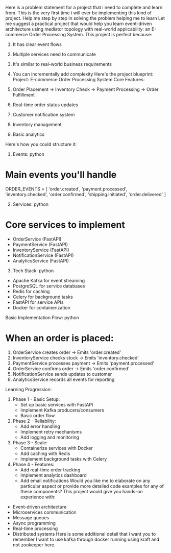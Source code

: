 Here is a problem statement for a project that i need to complete and learn from. This is the very first time i will ever be implementing this kind of project. Help me step by step in solving the problem helping me to learn
Let me suggest a practical project that would help you learn event-driven architecture using mediator topology with real-world applicability: an E-commerce Order Processing System.
This project is perfect because:
1. It has clear event flows
2. Multiple services need to communicate
3. It's similar to real-world business requirements
4. You can incrementally add complexity
Here's the project blueprint:
Project: E-commerce Order Processing System
Core Features:

1. Order Placement → Inventory Check → Payment Processing → Order Fulfillment
2. Real-time order status updates
3. Customer notification system
4. Inventory management
5. Basic analytics

Here's how you could structure it:
1. Events:
python
# Main events you'll handle
ORDER_EVENTS = [
    'order.created',
    'payment.processed',
    'inventory.checked',
    'order.confirmed',
    'shipping.initiated',
    'order.delivered'
]

2. Services:
python
# Core services to implement
- OrderService (FastAPI)
- PaymentService (FastAPI)
- InventoryService (FastAPI)
- NotificationService (FastAPI)
- AnalyticsService (FastAPI)

3. Tech Stack:
python
- Apache Kafka for event streaming
- PostgreSQL for service databases
- Redis for caching
- Celery for background tasks
- FastAPI for service APIs
- Docker for containerization

Basic Implementation Flow:
python
# When an order is placed:
1. OrderService creates order → Emits 'order.created'
2. InventoryService checks stock → Emits 'inventory.checked'
3. PaymentService processes payment → Emits 'payment.processed'
4. OrderService confirms order → Emits 'order.confirmed'
5. NotificationService sends updates to customer
6. AnalyticsService records all events for reporting

Learning Progression:
1. Phase 1 - Basic Setup:
   - Set up basic services with FastAPI
   - Implement Kafka producers/consumers
   - Basic order flow
2. Phase 2 - Reliability:
   - Add error handling
   - Implement retry mechanisms
   - Add logging and monitoring
3. Phase 3 - Scale:
   - Containerize services with Docker
   - Add caching with Redis
   - Implement background tasks with Celery
4. Phase 4 - Features:
   - Add real-time order tracking
   - Implement analytics dashboard
   - Add email notifications
Would you like me to elaborate on any particular aspect or provide more detailed code examples for any of these components?
This project would give you hands-on experience with:
- Event-driven architecture
- Microservices communication
- Message queues
- Async programming
- Real-time processing
- Distributed systems
Here is some additional detail that i want you to remember I want to use kafka through docker running using kraft and not zookeeper here.